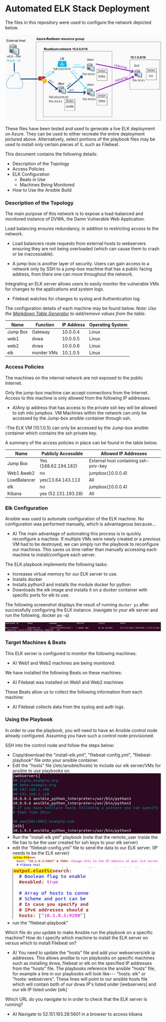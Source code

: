 # Automated ELK Stack Deployment

The files in this repository were used to configure the network depicted below.

![elk diagram](images/ELK-network.jpg)

These files have been tested and used to generate a live ELK deployment on Azure. They can be used to either recreate the entire deployment pictured above. Alternatively, select portions of the playbook files may be used to install only certain pieces of it, such as Filebeat.



This document contains the following details:
- Description of the Topology
- Access Policies
- ELK Configuration
  - Beats in Use
  - Machines Being Monitored
- How to Use the Ansible Build


### Description of the Topology

The main purpose of this network is to expose a load-balanced and monitored instance of DVWA, the Damn Vulnerable Web Application.

Load balancing ensures redundancy, in addition to restricting access to the network.
- Load balancers route requests from external hosts to webservers ensuring they are not being overloaded (which can cause them to crash or be inaccessable). 

- A jump-box is another layer of security. Users can gain access to a network only by SSH to a jump-box machine that has a public facing address, from there one can move throughout the network.   

Integrating an ELK server allows users to easily monitor the vulnerable VMs for changes to the applications and system logs.
- Filebeat watches for changes to syslog and Authentication log



The configuration details of each machine may be found below.
_Note: Use the [Markdown Table Generator](http://www.tablesgenerator.com/markdown_tables) to add/remove values from the table_.

| Name     | Function  | IP Address | Operating System |
|----------|-----------|------------|------------------|
| Jump Box | Gateway   |  10.0.0.4  | Linux            |
| web1     |   dvwa    |  10.0.0.5  | Linux            |
| web2     |   dvwa    |  10.0.0.6  | Linux            |
| elk      |moniter VMs|  10.1.0.5  | Linux            |


### Access Policies

The machines on the internal network are not exposed to the public Internet. 

Only the jump-box machine can accept connections from the Internet. Access to this machine is only allowed from the following IP addresses:

- A)Any ip address that has access to the private ssh key will be allowed to ssh into jumpbox.
VM Machines within the network can only be accessed by the Jump-box ansible container through ssh.

-The ELK VM (10.1.0.5) can only be accessed by the Jump-box ansible container which contains the ssh private key.


A summary of the access policies in place can be found in the table below.

| Name       | Publicly Accessible | Allowed IP Addresses                 |
|------------|---------------------|--------------------------------------|
| Jump Box   | Yes (168.62.194.182)| External host containing ssh-priv-key|
|Web1 &web2  | no                  | jumpbox(10.0.0.4)                    |
|LoadBalancer| yes(13.64.143.113   | All				  |	
|   elk      | no                  | jumpbox(10.0.0.4)                    |
| Kibana     | yes (52.151.193.28) | All				  |

### Elk Configuration

Ansible was used to automate configuration of the ELK machine. No configuration was performed manually, which is advantageous because...

- A) The main advantage of automating this process is to quickly reconfigure a machine. If multiple VMs were newly created or a previous VM had to be destroyed, we can simply run the playbook to reconfigure our machines. This saves us time rather than manually accessing each machine to install/configure each server.

The ELK playbook implements the following tasks:
- Increases virtual memory for our ELK server to use.
- Installs docker
- Installs python3 and installs the module docker for python
- Downloads the elk image and installs it on a docker container with specific ports for elk to use.

The following screenshot displays the result of running `docker ps` after successfully configuring the ELK instance. (navigate to your elk server and run the following,  docker ps -a)

![elk display status](images/elk_docker_display.png)

### Target Machines & Beats
This ELK server is configured to monitor the following machines:
- A) Web1 and Web2 machines are being monitored.

We have installed the following Beats on these machines:
- A) Filebeat was installed on Web1 and Web2 machines

These Beats allow us to collect the following information from each machine:
- A) Filebeat collects data from the syslog and auth logs. 

### Using the Playbook
In order to use the playbook, you will need to have an Ansible control node already configured. Assuming you have such a control node provisioned: 

SSH into the control node and follow the steps below:
- Copy/download the "install-elk.yml", "filebeat-config.yml", "filebeat-playbook" file onto your ansible container.
- Edit the "hosts" file (/etc/ansible/hosts) to include our elk server/VMs for ansible to use playbooks on.
![hosts edit file](images/hosts_edit.png)
- Run the "install-elk.yml" playbook (note that the remote_user inside the file has to be the user created for ssh keys to your elk server)
- edit the "filebeat-config.yml" file to send the data to our ELK server. (IP needs to be the ELK server)
![filebeat config edit](images/IP_change_filebeat_configP1.png)
![filebeat config edit](images/IP_change_filebeat_configP2.png)
- run the "filebeat-playbook"


Which file do you update to make Ansible run the playbook on a specific machine? How do I specify which machine to install the ELK server on versus which to install Filebeat on?

- A) You need to update the "hosts" file and add your webservers/elk ip addresses. This allows ansilbe to run playbooks on specific machines such as installing dvwa, filebeat or elk on the specified IP addresses from the "hosts" file. The playbooks reference the ansible "hosts" file, for example a line in our playbooks will look like--- "hosts: elk" or "hosts: webservers". These lines will point to our ansible hosts file which will contain both of our dvwa IP's listed under [webservers] and our elk IP listed under [elk]

Which URL do you navigate to in order to check that the ELK server is running?

- A) Navigate to 52.151.193.28:5601 in a browser to access kibana

